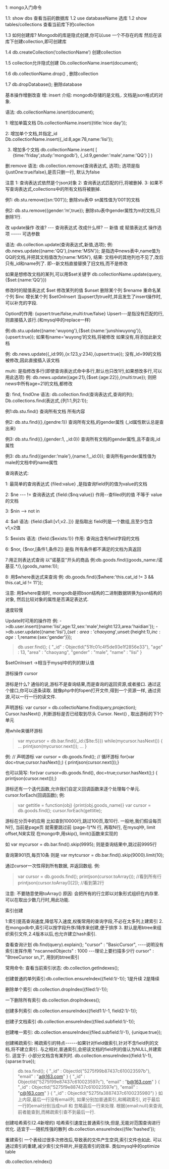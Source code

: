 1: mongo入门命令

1.1: show dbs  查看当前的数据库
1.2 use databaseName 选库
1.2 show tables/collections 查看当前库下的collection

1.3 如何创建库?
Mongodb的库是隐式创建,你可以use 一个不存在的库
然后在该库下创建collection,即可创建库

1.4 db.createCollection(‘collectionName’)
创建collection

1.5 collection允许隐式创建
Db.collectionName.insert(document);

1.6 db.collectionName.drop() ,
删除collection

1.7 db.dropDatabase();
删除database


基本操作增删改查
增: insert
介绍: mongodb存储的是文档,. 文档是json格式的对象.

语法: db.collectionName.isnert(document);

1: 增加单篇文档
Db.collectionName.insert({title:’nice day’});

2: 增加单个文档,并指定_id
Db.collectionName.insert({_id:8,age:78,name:’lisi’});

3. 增加多个文档
db.collectionName.insert(
[
{time:'friday',study:'mongodb'},
{_id:9,gender:'male',name:'QQ'}
]
)


删:remove
语法: db.collection.remove(查询表达式, 选项);
选项是指  {justOne:true/false},是否只删一行, 默认为false

注意
1: 查询表达式依然是个json对象
2: 查询表达式匹配的行,将被删掉.
3: 如果不写查询表达式,collections中的所有文档将被删掉.

例1: db.stu.remove({sn:’001’});
删除stu表中 sn属性值为’001’的文档

例2: db.stu.remove({gender:’m’,true});
删除stu表中gender属性为m的文档,只删除1行.



改  update操作
改谁? --- 查询表达式
改成什么样? -- 新值 或 赋值表达式
操作选项 ----- 可选参数

语法: db.collection.update(查询表达式,新值,选项);
例:
db.news.update({name:'QQ'},{name:'MSN'});
是指选中news表中,name值为QQ的文档,并把其文档值改为{name:’MSN’},
结果: 文档中的其他列也不见了,改后只有_id和name列了.
即--新文档直接替换了旧文档,而不是修改

如果是想修改文档的某列,可以用$set关键字
db.collectionName.update(query,{$set:{name:’QQ’}})

修改时的赋值表达式
$set  修改某列的值
$unset 删除某个列
$rename 重命名某个列
$inc 增长某个列
$setOnInsert 当upsert为true时,并且发生了insert操作时,可以补充的字段.


Option的作用:
{upsert:true/false,multi:true/false}
Upsert---是指没有匹配的行,则直接插入该行.(和mysql中的replace一样)

例:db.stu.update({name:'wuyong'},{$set:{name:'junshiwuyong'}},{upsert:true});
如果有name=’wuyong’的文档,将被修改
如果没有,将添加此新文档

例:
db.news.update({_id:99},{x:123,y:234},{upsert:true});
没有_id=99的文档被修改,因此直接插入该文档

multi: 是指修改多行(即使查询表达式命中多行,默认也只改1行,如果想改多行,可以用此选项)
例:
db.news.update({age:21},{$set:{age:22}},{multi:true});
则把news中所有age=21的文档,都修改


查: find, findOne
语法: db.collection.find(查询表达式,查询的列);
Db.collections.find(表达式,{列1:1,列2:1});


例1:db.stu.find()
查询所有文档 所有内容

例2: db.stu.find({},{gendre:1})
查询所有文档,的gender属性 (_id属性默认总是查出来)

例3: db.stu.find({},{gender:1, _id:0})
查询所有文档的gender属性,且不查询_id属性

例3: db.stu.find({gender:’male’},{name:1,_id:0});
查询所有gender属性值为male的文档中的name属性







查询表达式:

1: 最简单的查询表达式
{filed:value} ,是指查询field列的值为value的文档

2: $ne --- != 查询表达式
{field:{$nq:value}}
作用--查filed列的值 不等于 value 的文档

3: $nin --> not in

4: $all
语法: {field:{$all:[v1,v2..]}}
是指取出 field列是一个数组,且至少包含 v1,v2值

5: $exists
语法: {field:{$exists:1}}
作用: 查询出含有field字段的文档

6: $nor,
{$nor,[条件1,条件2]}
是指  所有条件都不满足的文档为真返回


7:用正则表达式查询 以”诺基亚”开头的商品
例:db.goods.find({goods_name:/诺基亚.*/},{goods_name:1});

8: 用$where表达式来查询
例: db.goods.find({$where:'this.cat_id != 3 && this.cat_id != 11'});

注意: 用$where查询时, mongodb是把bson结构的二进制数据转换为json结构的对象,
然后比较对象的属性是否满足表达式.

速度较慢

Update时可用的操作符
例:
->db.user.insert({name:'lisi',age:12,sex:'male',height:123,area:'haidian'});
->db.user.update({name:'lisi'},{$set:{area:'chaoyang'},$unset:{height:1},$inc:{age:1},$rename:{sex:'gender'}});
> db.user.find();
{ "_id" : ObjectId("51fc01c4f5de93e1f2856e33"), "age" : 13, "area" : "chaoyang", "gender" : "male", "name" : "lisi" }

$setOnInsert ->相当于mysql中的列的默认值


游标操作   cursor

游标是什么\?
通俗的说,游标不是查询结果,而是查询的返回资源,或者接口.
通过这个接口,你可以逐条读取.
就像php中的fopen打开文件,得到一个资源一样, 通过资源,可以一行一行的读文件.


声明游标:
var cursor =  db.collectioName.find(query,projection);
Cursor.hasNext() ,判断游标是否已经取到尽头
Cursor. Next() , 取出游标的下1个单元

用while来循环游标
> var mycursor = db.bar.find({_id:{$lte:5}})
> while(mycursor.hasNext()) {
... printjson(mycursor.next());
... }


例:
// 声明游标
var cursor = db.goods.find();
// 循环游标
for(var doc=true;cursor.hasNext();) { printjson(cursor.next());}

也可以简写:
for(var  cursor=db.goods.find(), doc=true;cursor.hasNext();) { printjson(cursor.next());}


游标还有一个迭代函数,允许我们自定义回调函数来逐个处理每个单元.
cursor.forEach(回调函数);
例:
> var gettitle = function(obj) {print(obj.goods_name)}
> var cursor = db.goods.find();
> cursor.forEach(gettitle);


游标在分页中的应用
比如查到10000行,跳过100页,取10行.
一般地,我们假设每页N行, 当前是page页
就需要跳过前 (page-1)*N 行, 再取N行, 在mysql中, limit offset,N来实现
在mongo中,用skip(), limit()函数来实现的

如 var mycursor = db.bar.find().skip(9995);
则是查询结果中,跳过前9995行

查询第901页,每页10条
则是 var mytcursor = db.bar.find().skip(9000).limit(10);


通过cursor一次性得到所有数据, 并返回数组.
例:
>var cursor = db.goods.find();
> printjson(cursor.toArray());  //看到所有行
> printjson(cursor.toArray()[2]);  //看到第2行

注意: 不要随意使用toArray()
原因: 会把所有的行立即以对象形式组织在内存里.
可以在取出少数几行时,用此功能.

索引创建

1:索引提高查询速度,降低写入速度,权衡常用的查询字段,不必在太多列上建索引
2. 在mongodb中,索引可以按字段升序/降序来创建,便于排序
3. 默认是用btree来组织索引文件,2.4版本以后,也允许建立hash索引.

查看查询计划
db.find(query).explain();
"cursor" : "BasicCursor", ----说明没有索引发挥作用
"nscannedObjects" : 1000 ---理论上要扫描多少行
cursor" : "BtreeCursor sn_1", 用到的btree索引


常用命令:
查看当前索引状态: db.collection.getIndexes();

创建普通的单列索引:db.collection.ensureIndex({field:1/-1});  1是升续 2是降续

删除单个索引
db.collection.dropIndex({filed:1/-1});

一下删除所有索引
db.collection.dropIndexes();

创建多列索引  db.collection.ensureIndex({field1:1/-1, field2:1/-1});

创建子文档索引
db.collection.ensureIndex({filed.subfield:1/-1});


创建唯一索引:
db.collection.ensureIndex({filed.subfield:1/-1}, {unique:true});

创建稀疏索引:
稀疏索引的特点------如果针对field做索引,针对不含field列的文档,将不建立索引.
与之相对,普通索引,会把该文档的field列的值认为NULL,并建索引.
适宜于: 小部分文档含有某列时.
db.collection.ensureIndex({field:1/-1},{sparse:true});

> db.tea.find();
{ "_id" : ObjectId("5275f99b87437c610023597b"), "email" : "a@163.com" }
{ "_id" : ObjectId("5275f99e87437c610023597c"), "email" : "b@163.com" }
{ "_id" : ObjectId("5275f9e887437c610023597e"), "email" : "c@163.com" }
{ "_id" : ObjectId("5275fa3887437c6100235980") }
如上内容,最后一行没有email列,
如果分别加普通索引,和稀疏索引,
对于最后一行的email分别当成null 和 忽略最后一行来处理.
根据{email:null}来查询,前者能查到,而稀疏索引查不到最后一行.


创建哈希索引(2.4新增的)
哈希索引速度比普通索引快,但是,无能对范围查询进行优化.
适宜于---随机性强的散列
db.collection.ensureIndex({file:’hashed’});

重建索引
一个表经过很多次修改后,导致表的文件产生空洞,索引文件也如此.
可以通过索引的重建,减少索引文件碎片,并提高索引的效率.
类似mysql中的optimize table

db.collection.reIndex()

